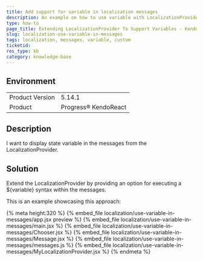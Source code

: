 ```yaml
---
title: Add support for variable in localization messages
description: An example on how to use variable with LocalizationProvider
type: how-to
page_title: Extending LocalizationProvider To Support Variables - KendoReact ListView
slug: localization-use-variable-in-messages
tags: localization, messages, variable, custom
ticketid: 
res_type: kb
category: knowledge-base
---
```


## Environment
<table>
    <tbody>
	    <tr>
	    	<td>Product Version</td>
	    	<td>5.14.1</td>
	    </tr>
	    <tr>
	    	<td>Product</td>
	    	<td>Progress® KendoReact</td>
	    </tr>
    </tbody>
</table>


## Description
I want to display state variable in the messages from the LocalizationProvider.

## Solution
Extend the LocalizationProvider by providing an option for executing a ${variable} syntax within the messages.

This is an example showcasing this approach:
 
{% meta height:320 %}
{% embed_file localization/use-variable-in-messages/app.jsx preview %} 
{% embed_file localization/use-variable-in-messages/main.jsx %} 
{% embed_file localization/use-variable-in-messages/Chooser.jsx %} 
{% embed_file localization/use-variable-in-messages/Message.jsx %} 
{% embed_file localization/use-variable-in-messages/messages.js %} 
{% embed_file localization/use-variable-in-messages/MyLocalizationProvider.jsx %} 
{% endmeta %}
